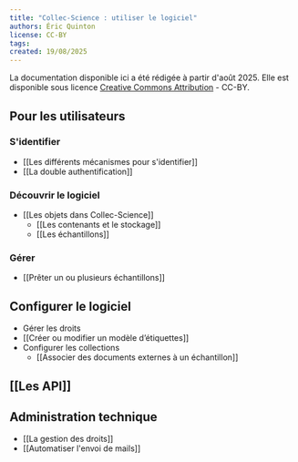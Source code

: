 ```yaml
---
title: "Collec-Science : utiliser le logiciel"
authors: Éric Quinton
license: CC-BY
tags: 
created: 19/08/2025
---
```

La documentation disponible ici a été rédigée à partir d'août 2025. Elle est disponible sous licence [Creative Commons Attribution](https://creativecommons.org/licenses/by/4.0/) - CC-BY.

## Pour les utilisateurs
### S'identifier
- [[Les différents mécanismes pour s'identifier]]
- [[La double authentification]]

### Découvrir le logiciel
- [[Les objets dans Collec-Science]]
	- [[Les contenants et le stockage]]
	- [[Les échantillons]]

### Gérer
- [[Prêter un ou plusieurs échantillons]]
## Configurer le logiciel
- Gérer les droits
- [[Créer ou modifier un modèle d’étiquettes]]
- Configurer les collections
	- [[Associer des documents externes à un échantillon]]

## [[Les API]]

## Administration technique
- [[La gestion des droits]]
- [[Automatiser l'envoi de mails]]




